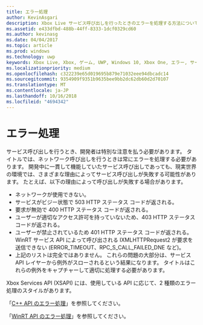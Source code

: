 ```yaml
---
title: エラー処理
author: KevinAsgari
description: Xbox Live サービス呼び出しを行ったときのエラーを処理する方法について説明します。
ms.assetid: e433dfbd-488b-44ff-8333-1dcf0329cd60
ms.author: kevinasg
ms.date: 04/04/2017
ms.topic: article
ms.prod: windows
ms.technology: uwp
keywords: Xbox Live, Xbox, ゲーム, UWP, Windows 10, Xbox One, エラー, サービス呼び出し
ms.localizationpriority: medium
ms.openlocfilehash: c322239e65d019695b879e71032eee94dbcadc14
ms.sourcegitcommit: 9354909f9351b9635bee9bb2dc62db60d2d70107
ms.translationtype: MT
ms.contentlocale: ja-JP
ms.lasthandoff: 10/16/2018
ms.locfileid: "4694342"
---
```

# <a name="error-handling"></a>エラー処理

サービス呼び出しを行うとき、開発者は特別な注意を払う必要があります。 タイトルでは、ネットワーク呼び出しを行うときは常にエラーを処理する必要があります。 開発中に一貫して機能していたサービス呼び出しであっても、現実世界の環境では、さまざまな理由によってサービス呼び出しが失敗する可能性があります。 たとえば、以下の理由によって呼び出しが失敗する場合があります。

* ネットワークが使用できない。
* サービスがビジー状態で 503 HTTP ステータス コードが返される。
* 要求が無効で 400 HTTP ステータス コードが返される。
* ユーザーが適切なアクセス許可を持っていないため、403 HTTP ステータス コードが返される。
* ユーザーが禁止されているため 401 HTTP ステータス コードが返される。
WinRT サービス API によって呼び出される IXMLHTTPRequest2 が要求を送信できない (ERROR_TIMEOUT、RPC_S_CALL_FAILED_DNE など)。
* 上記のリストは完全ではありません。 これらの問題の大部分は、サービス API レイヤーから例外がスローされるという結果になります。 タイトルはこれらの例外をキャプチャーして適切に処理する必要があります。

Xbox Services API (XSAPI) には、使用している API に応じて、2 種類のエラー処理のスタイルがあります。

「[C++ API のエラー処理](error-handling-cpp.md)」を参照してください。

「[WinRT API のエラー処理](error-handling-winrt.md)」を参照してください。
